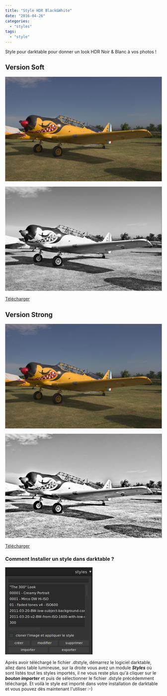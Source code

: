 ```yaml
---
title: "Style HDR Black&White"
date: "2016-04-26"
categories: 
  - "styles"
tags: 
  - "style"
---
```


Style pour darktable pour donner un look HDR Noir & Blanc à vos photos !

## Version Soft

![](images/original.jpeg)

![](images/HDR_BW_light.jpeg)
 
[Télécharger](/download/Styles/HDR%20Black%26White%20-%20Light.dtstyle)

## Version Strong

![](images/original.jpeg)

![](images/HDR_BW_strong.jpeg)

[Télécharger](/download/Styles/HDR%20Black%26White%20-%20Strong.dtstyle)

 

### Comment Installer un style dans darktable ?
![installation-style](images/installation-style.jpeg)

Après avoir téléchargé le fichier .dtstyle, démarrez le logiciel darktable, allez dans table lumineuse, sur la droite vous avez un module **_Styles_** où sont listés tout les styles importés, il ne vous reste plus qu'à cliquer sur le _**bouton importer**_ et puis de sélectionner le fichier .dstyle précédemment téléchargé. Et voilà le style est importé dans votre installation de darktable et vous pouvez dès maintenant l'utiliser :-)
